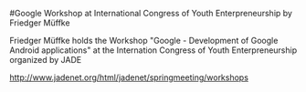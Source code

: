 #Google Workshop at International Congress of Youth Enterpreneurship by Friedger Müffke

Friedger Müffke holds the Workshop "Google - Development of Google Android applications" at the Internation Congress of Youth Enterpreneurship organized by JADE

http://www.jadenet.org/html/jadenet/springmeeting/workshops
